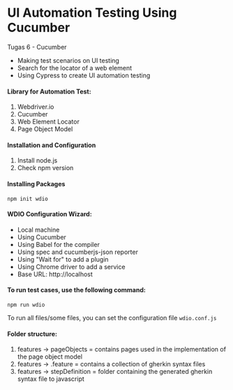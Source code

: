 # UI Automation Testing Using Cucumber
Tugas 6 - Cucumber
- Making test scenarios on UI testing
- Search for the locator of a web element
- Using Cypress to create UI automation testing


#### Library for Automation Test:
1. Webdriver.io
2. Cucumber
3. Web Element Locator
4. Page Object Model

#### Installation and Configuration
1. Install node.js
2. Check npm version

#### Installing Packages
`npm init wdio`


#### WDIO Configuration Wizard:
- Local machine
- Using Cucumber
- Using Babel for the compiler
- Using spec and cucumberjs-json reporter
- Using "Wait for" to add a plugin
- Using Chrome driver to add a service
- Base URL: http://localhost

#### To run test cases, use the following command:
`npm run wdio`

To run all files/some files, you can set the configuration file `wdio.conf.js`

#### Folder structure:
1. features -> pageObjects = contains pages used in the implementation of the page object model
2. features -> .feature = contains a collection of gherkin syntax files
3. features -> stepDefinition = folder containing the generated gherkin syntax file to javascript

